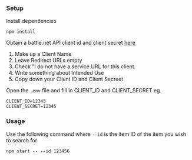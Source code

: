 ### Setup

Install dependencies

```shell
npm install
```

Obtain a battle.net API client id and client secret [here](https://develop.battle.net/access/clients/create)

1. Make up a Client Name
2. Leave Redirect URLs empty
3. Check "I do not have a service URL for this client.
4. Write something about Intended Use
5. Copy down your Client ID and Client Secreet

Open the `.env` file and fill in CLIENT_ID and CLIENT_SECRET eg.

```
CLIENT_ID=12345
CLIENT_SECRET=12345
```

### Usage

Use the following command where `--id` is the item ID of the item you wish to search for

```shell
npm start -- --id 123456
```